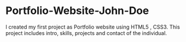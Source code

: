 # Portfolio-Website-John-Doe
I created my first project as Portfolio website using HTML5 , CSS3. This project includes intro, skills, projects and contact of the individual.
